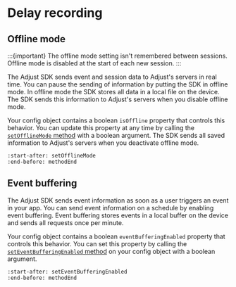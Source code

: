 # Delay recording

## Offline mode

:::{important}
The offline mode setting isn't remembered between sessions. Offline mode is disabled at the start of each new session.
:::

The Adjust SDK sends event and session data to Adjust's servers in real time. You can pause the sending of information by putting the SDK in offline mode. In offline mode the SDK stores all data in a local file on the device. The SDK sends this information to Adjust's servers when you disable offline mode.

Your config object contains a boolean `isOffline` property that controls this behavior. You can update this property at any time by calling the [`setOfflineMode` method](unity-setOfflineMode-invocation) with a boolean argument. The SDK sends all saved information to Adjust's servers when you deactivate offline mode.

```{include} /unity/fragments/Adjust.md
:start-after: setOfflineMode
:end-before: methodEnd
```

## Event buffering

The Adjust SDK sends event information as soon as a user triggers an event in your app. You can send event information on a schedule by enabling event buffering. Event buffering stores events in a local buffer on the device and sends all requests once per minute.

Your config object contains a boolean `eventBufferingEnabled` property that controls this behavior. You can set this property by calling the [`setEventBufferingEnabled` method](unity-setEventBufferingEnabled-invocation) on your config object with a boolean argument.

```{include} /unity/fragments/ADJConfig.md
:start-after: setEventBufferingEnabled
:end-before: methodEnd
```
